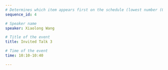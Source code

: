 ```yaml
---
# Determines which item appears first on the schedule (lowest number (0) appears first)
sequence_id: 4

# Speaker name
speaker: Xiaolong Wang

# Title of the event
title: Invited Talk 3

# Time of the event
time: 10:10-10:40

---
```

